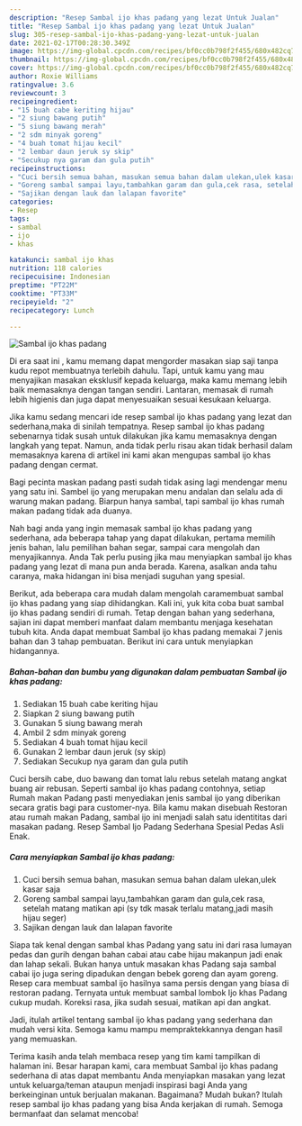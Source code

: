 ```yaml
---
description: "Resep Sambal ijo khas padang yang lezat Untuk Jualan"
title: "Resep Sambal ijo khas padang yang lezat Untuk Jualan"
slug: 305-resep-sambal-ijo-khas-padang-yang-lezat-untuk-jualan
date: 2021-02-17T00:28:30.349Z
image: https://img-global.cpcdn.com/recipes/bf0cc0b798f2f455/680x482cq70/sambal-ijo-khas-padang-foto-resep-utama.jpg
thumbnail: https://img-global.cpcdn.com/recipes/bf0cc0b798f2f455/680x482cq70/sambal-ijo-khas-padang-foto-resep-utama.jpg
cover: https://img-global.cpcdn.com/recipes/bf0cc0b798f2f455/680x482cq70/sambal-ijo-khas-padang-foto-resep-utama.jpg
author: Roxie Williams
ratingvalue: 3.6
reviewcount: 3
recipeingredient:
- "15 buah cabe keriting hijau"
- "2 siung bawang putih"
- "5 siung bawang merah"
- "2 sdm minyak goreng"
- "4 buah tomat hijau kecil"
- "2 lembar daun jeruk sy skip"
- "Secukup nya garam dan gula putih"
recipeinstructions:
- "Cuci bersih semua bahan, masukan semua bahan dalam ulekan,ulek kasar saja"
- "Goreng sambal sampai layu,tambahkan garam dan gula,cek rasa, setelah matang matikan api (sy tdk masak terlalu matang,jadi masih hijau seger)"
- "Sajikan dengan lauk dan lalapan favorite"
categories:
- Resep
tags:
- sambal
- ijo
- khas

katakunci: sambal ijo khas 
nutrition: 118 calories
recipecuisine: Indonesian
preptime: "PT22M"
cooktime: "PT33M"
recipeyield: "2"
recipecategory: Lunch

---
```



![Sambal ijo khas padang](https://img-global.cpcdn.com/recipes/bf0cc0b798f2f455/680x482cq70/sambal-ijo-khas-padang-foto-resep-utama.jpg)

Di era  saat ini , kamu memang dapat mengorder masakan siap saji tanpa kudu repot membuatnya terlebih dahulu. Tapi, untuk kamu yang mau menyajikan masakan eksklusif kepada keluarga, maka kamu memang lebih baik memasaknya dengan tangan sendiri. Lantaran, memasak di rumah lebih higienis dan juga dapat menyesuaikan sesuai kesukaan keluarga.

Jika kamu sedang mencari ide resep sambal ijo khas padang yang lezat dan sederhana,maka di sinilah tempatnya. Resep sambal ijo khas padang  sebenarnya tidak susah untuk dilakukan jika kamu memasaknya dengan langkah yang tepat. Namun, anda tidak perlu risau akan tidak berhasil dalam memasaknya 
karena di artikel ini kami akan mengupas sambal ijo khas padang dengan cermat.  

Bagi pecinta maskan padang pasti sudah tidak asing lagi mendengar menu yang satu ini. Sambel ijo yang merupakan menu andalan dan selalu ada di warung makan padang. Biarpun hanya sambal, tapi sambal ijo khas rumah makan padang tidak ada duanya.

Nah bagi anda yang ingin memasak sambal ijo khas padang yang sederhana, ada beberapa tahap yang dapat dilakukan, pertama memilih jenis bahan, lalu pemilihan bahan segar, sampai cara mengolah dan menyajikannya. Anda Tak perlu pusing jika mau menyiapkan sambal ijo khas padang yang lezat di mana pun anda berada. Karena, asalkan anda  tahu caranya, maka hidangan ini bisa menjadi suguhan yang spesial.

Berikut, ada beberapa cara mudah dalam mengolah caramembuat sambal ijo khas padang yang siap dihidangkan. Kali ini, yuk kita coba buat sambal ijo khas padang sendiri di rumah. Tetap dengan bahan yang sederhana, sajian ini dapat memberi manfaat dalam membantu menjaga kesehatan tubuh kita. Anda dapat membuat Sambal ijo khas padang memakai 7 jenis bahan dan 3 tahap pembuatan. Berikut ini cara untuk menyiapkan hidangannya.

<!--inarticleads1-->

##### Bahan-bahan dan bumbu yang digunakan dalam pembuatan Sambal ijo khas padang:

1. Sediakan 15 buah cabe keriting hijau
1. Siapkan 2 siung bawang putih
1. Gunakan 5 siung bawang merah
1. Ambil 2 sdm minyak goreng
1. Sediakan 4 buah tomat hijau kecil
1. Gunakan 2 lembar daun jeruk (sy skip)
1. Sediakan Secukup nya garam dan gula putih


Cuci bersih cabe, duo bawang dan tomat lalu rebus setelah matang angkat buang air rebusan. Seperti sambal ijo khas padang contohnya, setiap Rumah makan Padang pasti menyediakan jenis sambal ijo yang diberikan secara gratis bagi para customer-nya. Bila kamu makan disebuah Restoran atau rumah makan Padang, sambal ijo ini menjadi salah satu identititas dari masakan padang. Resep Sambal Ijo Padang Sederhana Spesial Pedas Asli Enak. 

<!--inarticleads2-->

##### Cara menyiapkan Sambal ijo khas padang:

1. Cuci bersih semua bahan, masukan semua bahan dalam ulekan,ulek kasar saja
1. Goreng sambal sampai layu,tambahkan garam dan gula,cek rasa, setelah matang matikan api (sy tdk masak terlalu matang,jadi masih hijau seger)
1. Sajikan dengan lauk dan lalapan favorite


Siapa tak kenal dengan sambal khas Padang yang satu ini dari rasa lumayan pedas dan gurih dengan bahan cabai atau cabe hijau makanpun jadi enak dan lahap sekali. Bukan hanya untuk masakan khas Padang saja sambal cabai ijo juga sering dipadukan dengan bebek goreng dan ayam goreng. Resep cara membuat sambal ijo hasilnya sama persis dengan yang biasa di restoran padang. Ternyata untuk membuat sambal lombok Ijo khas Padang cukup mudah. Koreksi rasa, jika sudah sesuai, matikan api dan angkat. 

Jadi, itulah artikel tentang  sambal ijo khas padang  yang sederhana dan mudah versi kita. Semoga kamu mampu mempraktekkannya dengan hasil yang memuaskan. 

Terima kasih anda telah membaca resep yang tim kami tampilkan di halaman ini. Besar harapan kami, cara membuat  Sambal ijo khas padang sederhana di atas dapat membantu Anda menyiapkan masakan yang lezat untuk keluarga/teman ataupun menjadi inspirasi bagi Anda yang berkeinginan untuk berjualan makanan. Bagaimana? Mudah bukan? Itulah resep sambal ijo khas padang yang bisa Anda kerjakan di rumah. Semoga bermanfaat dan selamat mencoba!

